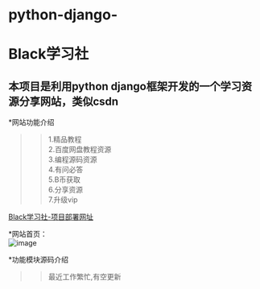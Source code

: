 # python-django-
Black学习社<br>
=====
本项目是利用python django框架开发的一个学习资源分享网站，类似csdn<br>
------
*网站功能介绍<br>
>>1.精品教程<br>
>>2.百度网盘教程资源<br>
>>3.编程源码资源<br>
>>4.有问必答<br>
>>5.B币获取<br>
>>6.分享资源<br>
>>7.升级vip<br>

[Black学习社-项目部署网址](http://114.115.166.10:8080/ "项目部署网址链接")
<br>

*网站首页：<br>
![image](https://github.com/WEIYANLIN1996/python-django-/blob/master/static/images/360截图20190401171337531.jpg)


*功能模块源码介绍<br>
>>最近工作繁忙,有空更新
